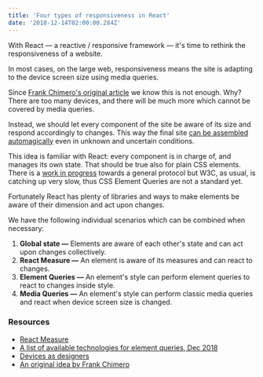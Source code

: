 ```yaml
---
title: 'Four types of responsiveness in React'
date: '2018-12-14T02:00:00.284Z'
---
```


With React &mdash; a reactive / responsive framework &mdash; it's time to rethink the responsiveness of a website.

<!--more-->

In most cases, on the large web, responsiveness means the site is adapting to the device screen size using media queries.

Since [Frank Chimero's original article](https://frankchimero.com/writing/the-webs-grain/) we know this is not enough. Why? There are too many devices, and there will be much more which cannot be covered by media queries.

Instead, we should let every component of the site be aware of its size and respond accordingly to changes. This way the final site [can be assembled automagically](http://metamn.io/beat/tomorrowww/) even in unknown and uncertain conditions.

This idea is familiar with React: every component is in charge of, and manages its own state. That should be true also for plain CSS elements. There is a [work in progress](https://elementqueries.com/) towards a general protocol but W3C, as usual, is catching up very slow, thus CSS Element Queries are not a standard yet.

Fortunately React has plenty of libraries and ways to make elements be aware of their dimension and act upon changes.

We have the following individual scenarios which can be combined when necessary:

1. **Global state &mdash;** Elements are aware of each other's state and can act upon changes collectively.
2. **React Measure &mdash;** An element is aware of its measures and can react to changes.
3. **Element Queries &mdash;** An element's style can perform element queries to react to changes inside style.
4. **Media Queries &mdash;** An element's style can perform classic media queries and react when device screen size is changed.

### Resources

- [React Measure](https://github.com/souporserious/react-measure)
- [A list of available technologies for element queries, Dec 2018](https://github.com/ZeeCoder/container-query)
- [Devices as designers](http://metamn.io/beat/tomorrowww/)
- [An original idea by Frank Chimero](https://frankchimero.com/writing/the-webs-grain/)
